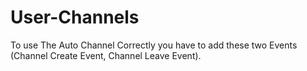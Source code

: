 # User-Channels

To use The Auto Channel Correctly you have to add these two Events (Channel Create Event, Channel Leave Event).
